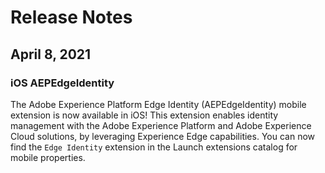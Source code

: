 # Release Notes

## April 8, 2021

### iOS AEPEdgeIdentity

The Adobe Experience Platform Edge Identity (AEPEdgeIdentity\) mobile extension is now available in iOS! This extension enables identity management with the Adobe Experience Platform and Adobe Experience Cloud solutions, by leveraging Experience Edge capabilities. You can now find the `Edge Identity` extension in the Launch extensions catalog for mobile properties.